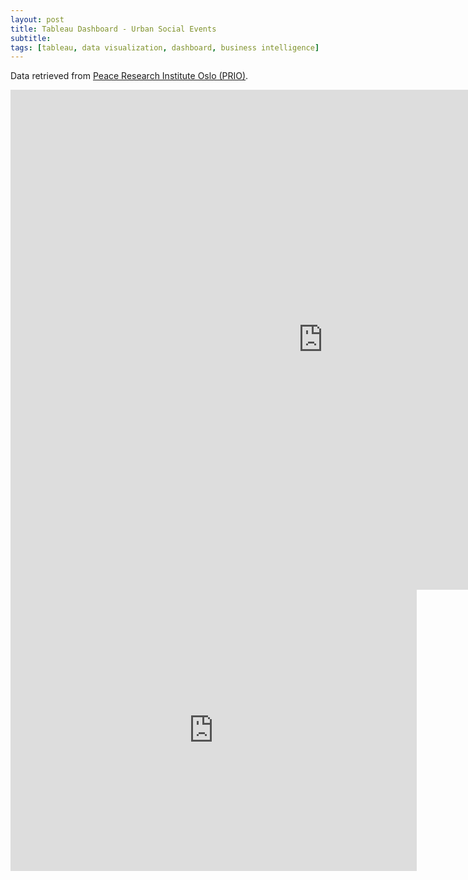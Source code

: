 ```yaml
---
layout: post
title: Tableau Dashboard - Urban Social Events
subtitle:
tags: [tableau, data visualization, dashboard, business intelligence]
---
```


Data retrieved from [Peace Research Institute Oslo (PRIO)](https://www.prio.org/Data/Armed-Conflict/Urban-Social-Disorder/).


<iframe seamless frameborder="0" src="https://public.tableau.com/views/551_project/Dashboard1?:embed=yes&:display_count=yes&:showVizHome=no" width = '1000' height = '800' scrolling='yes' ></iframe>    

<iframe seamless frameborder="0" src="https://public.tableau.com/views/urban_social_conflicts/Dashboard1?:display_count=y&publish=yes&:origin=viz_share_link" width = '650' height = '450' scrolling='yes' ></iframe>    
